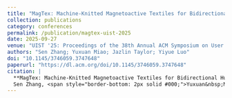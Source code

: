 ```yaml
---
title: "MagTex: Machine-Knitted Magnetoactive Textiles for Bidirectional Human-Machine Interface"
collection: publications
category: conferences
permalink: /publication/magtex-uist-2025
date: 2025-09-27
venue: "UIST '25: Proceedings of the 38th Annual ACM Symposium on User Interface Software and Technology"
authors: "Sen Zhang; Yuxuan Miao; Jazlin Taylor; Yiyue Luo"
doi: "10.1145/3746059.3747648"
paperurl: "https://dl.acm.org/doi/10.1145/3746059.3747648"
citation: |
  **MagTex: Machine-Knitted Magnetoactive Textiles for Bidirectional Human-Machine Interface. UIST2025**<br>
  Sen Zhang, <span style="border-bottom: 2px solid #000;">Yuxuan&nbsp;Miao</span>, Jazlin Taylor, Yiyue Luo.<br>
---
```

